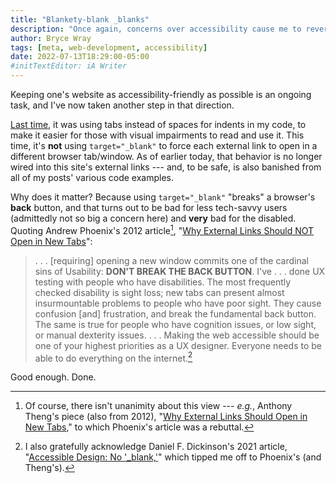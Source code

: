 ```yaml
---
title: "Blankety-blank _blanks"
description: "Once again, concerns over accessibility cause me to reverse one of this website’s oldest defaults."
author: Bryce Wray
tags: [meta, web-development, accessibility]
date: 2022-07-13T18:29:00-05:00
#initTextEditor: iA Writer
---
```


Keeping one's website as accessibility-friendly as possible is an ongoing task, and I've now taken another step in that direction.

[Last time](/posts/2022/06/accessibility-argument-tabs-spaces/), it was using tabs instead of spaces for indents in my code, to make it easier for those with visual impairments to read and use it. This time, it's **not** using `target="_blank"` to force each external link to open in a different browser tab/window. As of earlier today, that behavior is no longer wired into this site's external links --- and, to be safe, is also banished from all of my posts' various code examples.

Why does it matter? Because using `target="_blank"` "breaks" a browser's **back** button, and that turns out to be bad for less tech-savvy users (admittedly not so big a concern here) and **very** bad for the disabled. Quoting Andrew Phoenix's 2012 article[^rebuttal], "[Why External Links Should NOT Open in New Tabs](https://aphoenix.ca/blog/why-external-links-should-not-open-in-new-tabs/)":

[^rebuttal]: Of course, there isn't unanimity about this view --- *e.g.*, Anthony Theng's piece (also from 2012), "[Why External Links Should Open in New Tabs](https://uxmovement.com/navigation/why-external-links-should-open-in-new-tabs/)," to which Phoenix's article was a rebuttal.

> . . . [requiring] opening a new window commits one of the cardinal sins of Usability: **DON'T BREAK THE BACK BUTTON**. I've . . . done UX testing with people who have disabilities. The most frequently checked disability is sight loss; new tabs can present almost insurmountable problems to people who have poor sight. They cause confusion [and] frustration, and break the fundamental back button. The same is true for people who have cognition issues, or low sight, or manual dexterity issues. . . . Making the web accessible should be one of your highest priorities as a UX designer. Everyone needs to be able to do everything on the internet.[^Dickinson]

[^Dickinson]: I also gratefully acknowledge Daniel F. Dickinson's 2021 article, "[Accessible Design: No '_blank,'](https://wildtechgarden.ca/blog/accessible-design-no-blank/)" which tipped me off to Phoenix's (and Theng's).

Good enough. Done.
